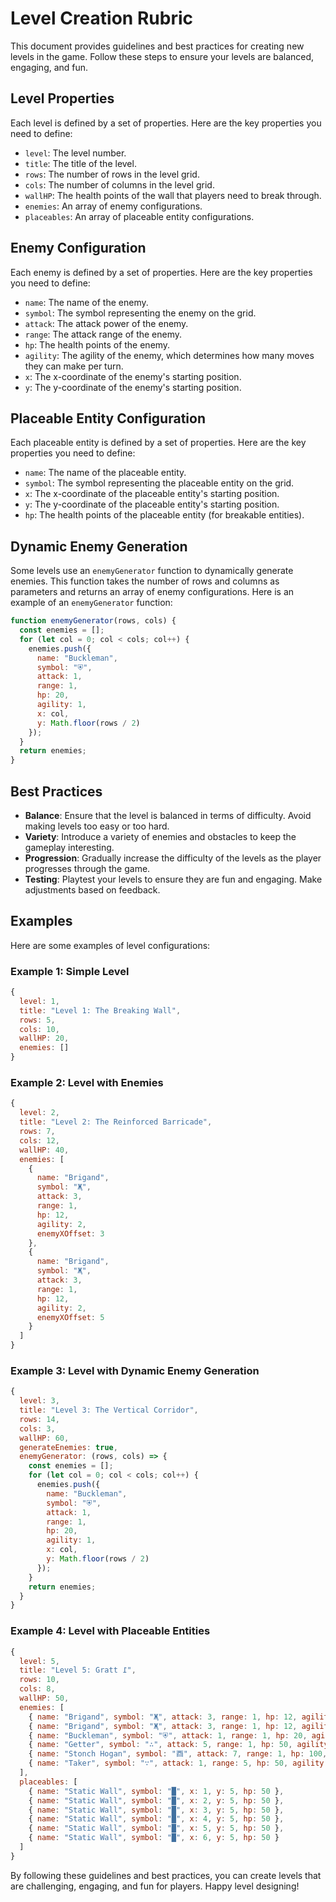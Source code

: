 # Level Creation Rubric

This document provides guidelines and best practices for creating new levels in the game. Follow these steps to ensure your levels are balanced, engaging, and fun.

## Level Properties

Each level is defined by a set of properties. Here are the key properties you need to define:

- `level`: The level number.
- `title`: The title of the level.
- `rows`: The number of rows in the level grid.
- `cols`: The number of columns in the level grid.
- `wallHP`: The health points of the wall that players need to break through.
- `enemies`: An array of enemy configurations.
- `placeables`: An array of placeable entity configurations.

## Enemy Configuration

Each enemy is defined by a set of properties. Here are the key properties you need to define:

- `name`: The name of the enemy.
- `symbol`: The symbol representing the enemy on the grid.
- `attack`: The attack power of the enemy.
- `range`: The attack range of the enemy.
- `hp`: The health points of the enemy.
- `agility`: The agility of the enemy, which determines how many moves they can make per turn.
- `x`: The x-coordinate of the enemy's starting position.
- `y`: The y-coordinate of the enemy's starting position.

## Placeable Entity Configuration

Each placeable entity is defined by a set of properties. Here are the key properties you need to define:

- `name`: The name of the placeable entity.
- `symbol`: The symbol representing the placeable entity on the grid.
- `x`: The x-coordinate of the placeable entity's starting position.
- `y`: The y-coordinate of the placeable entity's starting position.
- `hp`: The health points of the placeable entity (for breakable entities).

## Dynamic Enemy Generation

Some levels use an `enemyGenerator` function to dynamically generate enemies. This function takes the number of rows and columns as parameters and returns an array of enemy configurations. Here is an example of an `enemyGenerator` function:

```javascript
function enemyGenerator(rows, cols) {
  const enemies = [];
  for (let col = 0; col < cols; col++) {
    enemies.push({
      name: "Buckleman",
      symbol: "⛨",
      attack: 1,
      range: 1,
      hp: 20,
      agility: 1,
      x: col,
      y: Math.floor(rows / 2)
    });
  }
  return enemies;
}
```

## Best Practices

- **Balance**: Ensure that the level is balanced in terms of difficulty. Avoid making levels too easy or too hard.
- **Variety**: Introduce a variety of enemies and obstacles to keep the gameplay interesting.
- **Progression**: Gradually increase the difficulty of the levels as the player progresses through the game.
- **Testing**: Playtest your levels to ensure they are fun and engaging. Make adjustments based on feedback.

## Examples

Here are some examples of level configurations:

### Example 1: Simple Level

```javascript
{
  level: 1,
  title: "Level 1: The Breaking Wall",
  rows: 5,
  cols: 10,
  wallHP: 20,
  enemies: []
}
```

### Example 2: Level with Enemies

```javascript
{
  level: 2,
  title: "Level 2: The Reinforced Barricade",
  rows: 7,
  cols: 12,
  wallHP: 40,
  enemies: [
    {
      name: "Brigand",
      symbol: "Җ",
      attack: 3,
      range: 1,
      hp: 12,
      agility: 2,
      enemyXOffset: 3
    },
    {
      name: "Brigand",
      symbol: "Җ",
      attack: 3,
      range: 1,
      hp: 12,
      agility: 2,
      enemyXOffset: 5
    }
  ]
}
```

### Example 3: Level with Dynamic Enemy Generation

```javascript
{
  level: 3,
  title: "Level 3: The Vertical Corridor",
  rows: 14,
  cols: 3,
  wallHP: 60,
  generateEnemies: true,
  enemyGenerator: (rows, cols) => {
    const enemies = [];
    for (let col = 0; col < cols; col++) {
      enemies.push({
        name: "Buckleman",
        symbol: "⛨",
        attack: 1,
        range: 1,
        hp: 20,
        agility: 1,
        x: col,
        y: Math.floor(rows / 2)
      });
    }
    return enemies;
  }
}
```

### Example 4: Level with Placeable Entities

```javascript
{
  level: 5,
  title: "Level 5: Gratt ߁‎",
  rows: 10,
  cols: 8,
  wallHP: 50,
  enemies: [
    { name: "Brigand", symbol: "Җ", attack: 3, range: 1, hp: 12, agility: 2, x: 1, y: 4 },
    { name: "Brigand", symbol: "Җ", attack: 3, range: 1, hp: 12, agility: 2, x: 2, y: 4 },
    { name: "Buckleman", symbol: "⛨", attack: 1, range: 1, hp: 20, agility: 1, x: 3, y: 4 },
    { name: "Getter", symbol: "∴", attack: 5, range: 1, hp: 50, agility: 5, x: 4, y: 6 },
    { name: "Stonch Hogan", symbol: "酉", attack: 7, range: 1, hp: 100, agility: 3, x: 5, y: 6 },
    { name: "Taker", symbol: "∵", attack: 1, range: 5, hp: 50, agility: 5, x: 6, y: 6 }
  ],
  placeables: [
    { name: "Static Wall", symbol: "█", x: 1, y: 5, hp: 50 },
    { name: "Static Wall", symbol: "█", x: 2, y: 5, hp: 50 },
    { name: "Static Wall", symbol: "█", x: 3, y: 5, hp: 50 },
    { name: "Static Wall", symbol: "█", x: 4, y: 5, hp: 50 },
    { name: "Static Wall", symbol: "█", x: 5, y: 5, hp: 50 },
    { name: "Static Wall", symbol: "█", x: 6, y: 5, hp: 50 }
  ]
}
```

By following these guidelines and best practices, you can create levels that are challenging, engaging, and fun for players. Happy level designing!
